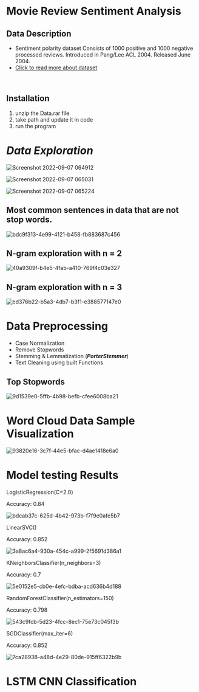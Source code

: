 # Movie Review Sentiment Analysis

## Data Description
<ul>
<li>  Sentiment polarity dataset Consists of 1000 positive and 1000 negative processed reviews. Introduced in Pang/Lee ACL 2004. Released June 2004. </li>

  <li><a href="https://www.cs.cornell.edu/people/pabo/movie-review-data/poldata.README.2.0.txt">Click to read more about dataset</a></li>
</ul>
<br>

## Installation
<ol>
  <li>unzip the Data.rar file</li>
  <li>take path and update it in code</li>
  <li>run the program</li>
  </ol>
  
# ***Data Exploration***
![Screenshot 2022-09-07 064912](https://user-images.githubusercontent.com/67934296/188791240-4ecb2947-c390-42f1-a26a-f29666de939e.png)

![Screenshot 2022-09-07 065031](https://user-images.githubusercontent.com/67934296/188791361-68f08da9-8778-4081-9126-91ddb4542074.png)

![Screenshot 2022-09-07 065224](https://user-images.githubusercontent.com/67934296/188791565-42cadaf2-fedb-4802-867f-72973bb28c1e.png)

## Most common sentences in data that are not stop words.

![bdc9f313-4e99-4121-b458-fb883687c456](https://user-images.githubusercontent.com/67934296/188792436-a24ca5df-4cff-4a7b-b767-b543750bb699.png)

## N-gram exploration with n = 2
![40a9309f-b4e5-4fab-a410-769f4c03e327](https://user-images.githubusercontent.com/67934296/188792481-a91a18e9-76b0-4127-b483-510f8c86ffbf.png)
## N-gram exploration with n = 3
![ed376b22-b5a3-4db7-b3f1-e388577147e0](https://user-images.githubusercontent.com/67934296/188792511-f527b5a2-1cd2-4684-9b57-bec641030da9.png)

# Data Preprocessing
* Case Normalization
* Remove Stopwords
* Stemming & Lemmatization (***PorterStemmer***)
* Text Cleaning using built Functions


## Top Stopwords
![9d1539e0-5ffb-4b98-befb-cfee6008ba21](https://user-images.githubusercontent.com/67934296/188792799-a172550e-edb1-4599-be59-c0e16b3486de.png)

# Word Cloud Data Sample Visualization
![93820e16-3c7f-44e5-bfac-d4ae1418e6a0](https://user-images.githubusercontent.com/67934296/188793458-02095c65-a9c1-4b20-92f9-0aee105814fd.png)

# Model testing Results
  LogisticRegression(C=2.0)
  
  Accuracy:  0.84
  
  ![bdcab37c-625d-4b42-973b-f7f9e0afe5b7](https://user-images.githubusercontent.com/67934296/188793816-5b998841-04f5-4f38-a0fa-55b1266c0930.png)

LinearSVC()

Accuracy:  0.852

![3a8ac6a4-930a-454c-a999-2f5691d386a1](https://user-images.githubusercontent.com/67934296/188794118-c4dd6907-60b1-471b-9e57-df0696c4c3d2.png)

KNeighborsClassifier(n_neighbors=3)

Accuracy:  0.7

![5e0152e5-cb0e-4efc-bdba-acd636b4d188](https://user-images.githubusercontent.com/67934296/188794918-95a5e451-affb-4ce4-9cba-440ba1da45ab.png)

RandomForestClassifier(n_estimators=150)

Accuracy:  0.798

![543c9fcb-5d23-4fcc-8ec1-75e73c045f3b](https://user-images.githubusercontent.com/67934296/188794983-13922e9f-e59f-4d83-aa6f-a00059919e65.png)

SGDClassifier(max_iter=6)

Accuracy:  0.852

![7ca28938-a48d-4e29-80de-915ff6322b9b](https://user-images.githubusercontent.com/67934296/188795045-096f8372-90ef-48b6-a701-845cd3a9f607.png)

# LSTM CNN Classification
